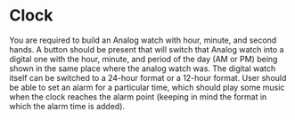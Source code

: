 # Clock

You are required to build an Analog watch with hour, minute, and second hands. A button
should be present that will switch that Analog watch into a digital one with the hour, minute, and
period of the day (AM or PM) being shown in the same place where the analog watch was. The
digital watch itself can be switched to a 24-hour format or a 12-hour format. User should be able
to set an alarm for a particular time, which should play some music when the clock reaches the
alarm point (keeping in mind the format in which the alarm time is added).
